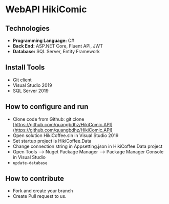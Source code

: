 # WebAPI HikiComic

## Technologies

* **Programming Language:** C#
* **Back End:**  ASP.NET Core, Fluent API, JWT
* **Database:** SQL Server, Entity Framework

## Install Tools

- Git client
- Visual Studio 2019
- SQL Server 2019

## How to configure and run

- Clone code from Github: git clone [https://github.com/quangbdhz/HikiComic.API](https://github.com/quangbdhz/HikiComic.API)
- Open solution HikiCoffee.sln in Visual Studio 2019
- Set startup project is HikiCoffee.Data
- Change connection string in Appsetting.json in HikiCoffee.Data project
- Open Tools --> Nuget Package Manager --> Package Manager Console in Visual Studio
- ```update-database```

## How to contribute

- Fork and create your branch
- Create Pull request to us.
